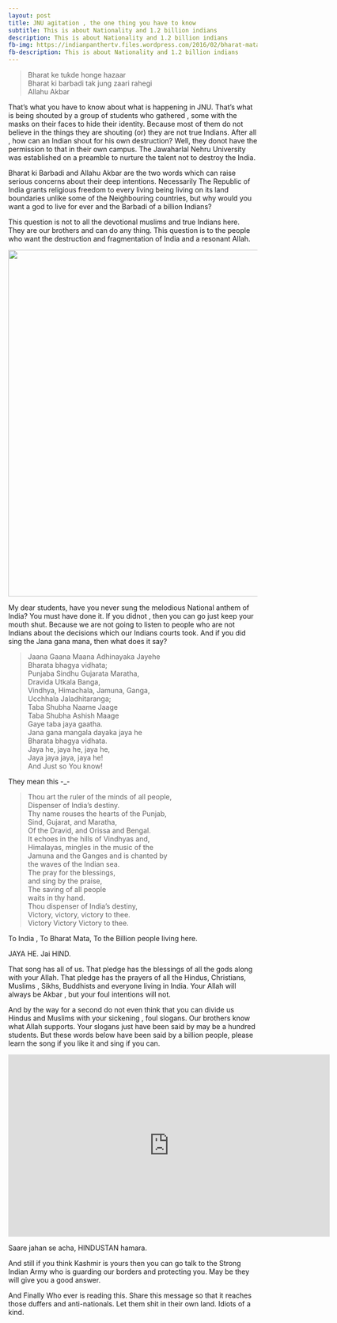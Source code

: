 ```yaml
---
layout: post
title: JNU agitation , the one thing you have to know
subtitle: This is about Nationality and 1.2 billion indians
description: This is about Nationality and 1.2 billion indians
fb-img: https://indianpanthertv.files.wordpress.com/2016/02/bharat-mata-small.png
fb-description: This is about Nationality and 1.2 billion indians
---
```


<blockquote class="blocky">Bharat ke tukde honge hazaar <br/> 
Bharat ki barbadi tak jung zaari rahegi  <br/> 
Allahu Akbar  <br/> 
</blockquote>

That’s what you have to know about what is happening in JNU. That’s what is being shouted by a group of students who gathered , some with the masks on their faces to hide their identity. Because most of them do not believe in the things they are shouting (or) they are not true Indians. After all , how can an Indian shout for his own destruction? Well, they donot have the permission to that in their own campus. The Jawaharlal Nehru University was established on a preamble to nurture the talent not to destroy the India.

Bharat ki Barbadi and Allahu Akbar are the two words which can raise serious concerns about their deep intentions. Necessarily The Republic of India grants religious freedom to every living being living on its land boundaries unlike some of the Neighbouring countries, but why would you want a god to live for ever and the Barbadi of a billion Indians?

This question is not to all the devotional muslims and true Indians here. They are our brothers and can do any thing. This question is to the people who want the destruction and fragmentation of India and a resonant Allah.

<img src="http://i.dailymail.co.uk/i/pix/2016/02/09/22/3108BF4400000578-0-image-a-4_1455057525344.jpg" width="700" class="img img-responsive" />

My dear students, have you never sung the melodious National anthem of India?
You must have done it. If you didnot , then you can go just keep your mouth shut. Because we are not going to listen to people who are not Indians about the decisions which our Indians courts took. And if you did sing the Jana gana mana, then what does it say?

<blockquote class="blocky">Jaana Gaana Maana Adhinayaka Jayehe<br/>
Bharata bhagya vidhata;<br/>  
Punjaba Sindhu Gujarata Maratha,<br/>  
Dravida Utkala Banga,<br/>  
Vindhya, Himachala, Jamuna, Ganga,<br/>    
Ucchhala Jaladhitaranga;<br/>  
Taba Shubha Naame Jaage<br/>  
Taba Shubha Ashish Maage<br/>  
Gaye taba jaya gaatha.<br/>  
Jana gana mangala dayaka jaya he<br/>  
Bharata bhagya vidhata.<br/>  
Jaya he, jaya he, jaya he,<br/>  
Jaya jaya jaya, jaya he!<br/>  
And Just so You know!</blockquote>
They mean this -_-  

<blockquote class="blocky"> Thou art the ruler of the minds of all people,<br/>  
Dispenser of India’s destiny.<br/>  
Thy name rouses the hearts of the Punjab,<br/>  
Sind, Gujarat, and Maratha,<br/>  
Of the Dravid, and Orissa and Bengal.<br/>  
It echoes in the hills of Vindhyas and,<br/>  
Himalayas, mingles in the music of the<br/>  
Jamuna and the Ganges and is chanted by<br/>  
the waves of the Indian sea.<br/>  
The pray for the blessings,<br/>  
and sing by the praise,<br/>  
The saving of all people<br/>  
waits in thy hand.<br/>  
Thou dispenser of India’s destiny,<br/>  
Victory, victory, victory to thee.<br/>  
Victory Victory Victory to thee. </blockquote>
To India , To Bharat Mata, To the Billion people living here.  

JAYA HE. Jai HIND.

That song has all of us. That pledge has the blessings of all the gods along with your Allah. That pledge has the prayers of all the Hindus, Christians, Muslims , Sikhs, Buddhists and everyone living in India. Your Allah will always be Akbar , but your foul intentions will not.

And by the way for a second do not even think that you can divide us Hindus and Muslims with your sickening , foul slogans. Our brothers know what Allah supports. Your slogans just have been said by may be a hundred students. But these words below have been said by a billion people, please learn the song if you like it and sing if you can.

 <iframe width="650" height="368" src="https://www.youtube.com/embed/k4ODTGGSQlQ" frameborder="0" allowfullscreen></iframe>
 

Saare jahan se acha, HINDUSTAN hamara.

And still if you think Kashmir is yours then you can go talk to the Strong Indian Army who is guarding our borders and protecting you. May be they will give you a good answer.

And Finally  Who ever is reading this. Share this message so that it reaches those duffers and anti-nationals. Let them shit in their own land. Idiots of a kind.